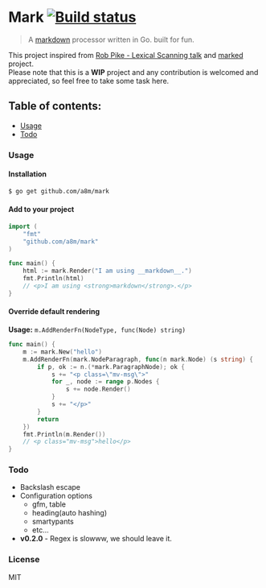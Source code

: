 # Mark [![Build status][travis-image]][travis-url]
> A [markdown](http://daringfireball.net/projects/markdown/) processor written in Go. built for fun.

This project inspired from [Rob Pike - Lexical Scanning talk](https://www.youtube.com/watch?v=HxaD_trXwRE) and [marked](https://github.com/chjj/marked) project.  
Please note that this is a __WIP__ project and any contribution is welcomed and appreciated,
so feel free to take some task here.

## Table of contents:
- [Usage](#usage)
- [Todo](#todo)

### Usage
#### Installation
```sh
$ go get github.com/a8m/mark
```
#### Add to your project
```go
import (
	"fmt"
	"github.com/a8m/mark"
)

func main() {
	html := mark.Render("I am using __markdown__.")
	fmt.Println(html)
	// <p>I am using <strong>markdown</strong>.</p>
}
```
#### Override default rendering
**Usage:** `m.AddRenderFn(NodeType, func(Node) string)`
```go
func main() {
	m := mark.New("hello")
	m.AddRenderFn(mark.NodeParagraph, func(n mark.Node) (s string) {
		if p, ok := n.(*mark.ParagraphNode); ok {
			s += "<p class=\"mv-msg\">"
			for _, node := range p.Nodes {
				s += node.Render()
			}
			s += "</p>"
		}
		return
	})
	fmt.Println(m.Render())
	// <p class="mv-msg">hello</p>
}
```


### Todo
- Backslash escape
- Configuration options
	- gfm, table
	- heading(auto hashing)
	- smartypants
	- etc...
- __v0.2.0__ - Regex is slowww, we should leave it.


### License
MIT

<!-- [![Test coverage][coveralls-image]][coveralls-url] -->
[travis-url]: https://travis-ci.org/a8m/mark
[travis-image]: https://img.shields.io/travis/a8m/mark.svg?style=flat-square
[coveralls-image]: https://img.shields.io/coveralls/a8m/mark.svg?style=flat-square
[coveralls-url]: https://coveralls.io/r/a8m/mark

